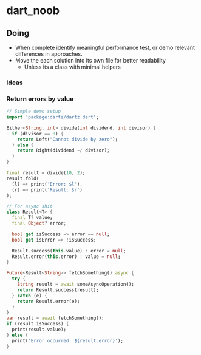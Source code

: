 # dart_noob

## Doing

- When complete identify meaningful performance test, or demo relevant differences in approaches.
- Move the each solution into its own file for better readability
  - Unless its a class with minimal helpers

### Ideas

### Return errors by value

```dart
// Simple demo setup
import 'package:dartz/dartz.dart';

Either<String, int> divide(int dividend, int divisor) {
  if (divisor == 0) {
    return Left("Cannot divide by zero");
  } else {
    return Right(dividend ~/ divisor);
  }
}

final result = divide(10, 2);
result.fold(
  (l) => print('Error: $l'), 
  (r) => print('Result: $r')
);
```

```dart
// For async shit
class Result<T> {
  final T? value;
  final Object? error;

  bool get isSuccess => error == null;
  bool get isError => !isSuccess;

  Result.success(this.value) : error = null;
  Result.error(this.error) : value = null;
}

Future<Result<String>> fetchSomething() async {
  try {
    String result = await someAsyncOperation();
    return Result.success(result);
  } catch (e) {
    return Result.error(e);
  }
}
var result = await fetchSomething();
if (result.isSuccess) {
  print(result.value);
} else {
  print('Error occurred: ${result.error}');
}
```
